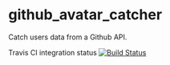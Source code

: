 # github_avatar_catcher
Catch users data from a Github API.

Travis CI integration status
[![Build Status](https://app.travis-ci.com/miguelangellus/github_avatar_catcher.svg?branch=main)](https://app.travis-ci.com/miguelangellus/github_avatar_catcher)
